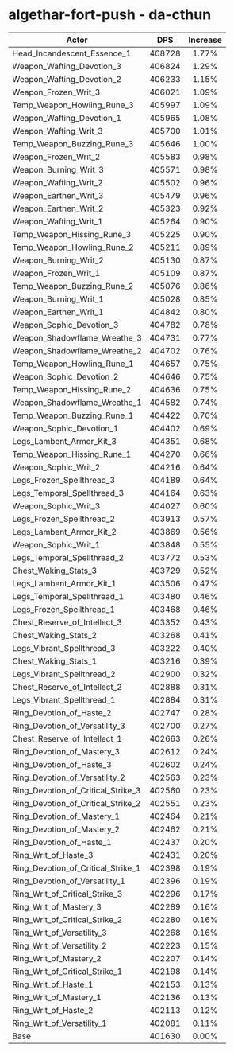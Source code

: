 # algethar-fort-push - da-cthun
| Actor | DPS | Increase |
|---|:---:|:---:|
|Head_Incandescent_Essence_1|408728|1.77%|
|Weapon_Wafting_Devotion_3|406824|1.29%|
|Weapon_Wafting_Devotion_2|406233|1.15%|
|Weapon_Frozen_Writ_3|406021|1.09%|
|Temp_Weapon_Howling_Rune_3|405997|1.09%|
|Weapon_Wafting_Devotion_1|405965|1.08%|
|Weapon_Wafting_Writ_3|405700|1.01%|
|Temp_Weapon_Buzzing_Rune_3|405646|1.00%|
|Weapon_Frozen_Writ_2|405583|0.98%|
|Weapon_Burning_Writ_3|405571|0.98%|
|Weapon_Wafting_Writ_2|405502|0.96%|
|Weapon_Earthen_Writ_3|405479|0.96%|
|Weapon_Earthen_Writ_2|405323|0.92%|
|Weapon_Wafting_Writ_1|405264|0.90%|
|Temp_Weapon_Hissing_Rune_3|405225|0.90%|
|Temp_Weapon_Howling_Rune_2|405211|0.89%|
|Weapon_Burning_Writ_2|405130|0.87%|
|Weapon_Frozen_Writ_1|405109|0.87%|
|Temp_Weapon_Buzzing_Rune_2|405076|0.86%|
|Weapon_Burning_Writ_1|405028|0.85%|
|Weapon_Earthen_Writ_1|404842|0.80%|
|Weapon_Sophic_Devotion_3|404782|0.78%|
|Weapon_Shadowflame_Wreathe_3|404731|0.77%|
|Weapon_Shadowflame_Wreathe_2|404702|0.76%|
|Temp_Weapon_Howling_Rune_1|404657|0.75%|
|Weapon_Sophic_Devotion_2|404646|0.75%|
|Temp_Weapon_Hissing_Rune_2|404636|0.75%|
|Weapon_Shadowflame_Wreathe_1|404582|0.74%|
|Temp_Weapon_Buzzing_Rune_1|404422|0.70%|
|Weapon_Sophic_Devotion_1|404402|0.69%|
|Legs_Lambent_Armor_Kit_3|404351|0.68%|
|Temp_Weapon_Hissing_Rune_1|404270|0.66%|
|Weapon_Sophic_Writ_2|404216|0.64%|
|Legs_Frozen_Spellthread_3|404189|0.64%|
|Legs_Temporal_Spellthread_3|404164|0.63%|
|Weapon_Sophic_Writ_3|404027|0.60%|
|Legs_Frozen_Spellthread_2|403913|0.57%|
|Legs_Lambent_Armor_Kit_2|403869|0.56%|
|Weapon_Sophic_Writ_1|403848|0.55%|
|Legs_Temporal_Spellthread_2|403772|0.53%|
|Chest_Waking_Stats_3|403729|0.52%|
|Legs_Lambent_Armor_Kit_1|403506|0.47%|
|Legs_Temporal_Spellthread_1|403480|0.46%|
|Legs_Frozen_Spellthread_1|403468|0.46%|
|Chest_Reserve_of_Intellect_3|403352|0.43%|
|Chest_Waking_Stats_2|403268|0.41%|
|Legs_Vibrant_Spellthread_3|403222|0.40%|
|Chest_Waking_Stats_1|403216|0.39%|
|Legs_Vibrant_Spellthread_2|402900|0.32%|
|Chest_Reserve_of_Intellect_2|402888|0.31%|
|Legs_Vibrant_Spellthread_1|402884|0.31%|
|Ring_Devotion_of_Haste_2|402747|0.28%|
|Ring_Devotion_of_Versatility_3|402700|0.27%|
|Chest_Reserve_of_Intellect_1|402663|0.26%|
|Ring_Devotion_of_Mastery_3|402612|0.24%|
|Ring_Devotion_of_Haste_3|402602|0.24%|
|Ring_Devotion_of_Versatility_2|402563|0.23%|
|Ring_Devotion_of_Critical_Strike_3|402560|0.23%|
|Ring_Devotion_of_Critical_Strike_2|402551|0.23%|
|Ring_Devotion_of_Mastery_1|402464|0.21%|
|Ring_Devotion_of_Mastery_2|402462|0.21%|
|Ring_Devotion_of_Haste_1|402437|0.20%|
|Ring_Writ_of_Haste_3|402431|0.20%|
|Ring_Devotion_of_Critical_Strike_1|402398|0.19%|
|Ring_Devotion_of_Versatility_1|402396|0.19%|
|Ring_Writ_of_Critical_Strike_3|402296|0.17%|
|Ring_Writ_of_Mastery_3|402289|0.16%|
|Ring_Writ_of_Critical_Strike_2|402280|0.16%|
|Ring_Writ_of_Versatility_3|402268|0.16%|
|Ring_Writ_of_Versatility_2|402223|0.15%|
|Ring_Writ_of_Mastery_2|402207|0.14%|
|Ring_Writ_of_Critical_Strike_1|402198|0.14%|
|Ring_Writ_of_Haste_1|402153|0.13%|
|Ring_Writ_of_Mastery_1|402136|0.13%|
|Ring_Writ_of_Haste_2|402113|0.12%|
|Ring_Writ_of_Versatility_1|402081|0.11%|
|Base|401630|0.00%|
